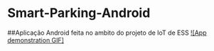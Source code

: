 # Smart-Parking-Android
##Aplicação Android feita no ambito do projeto de IoT de ESS
[![App demonstration GIF]](https://github.com/msbrunoalves/Smart-Parking-Android/raw/master/GitHub%20Media/App-Android-Trim.gif)
